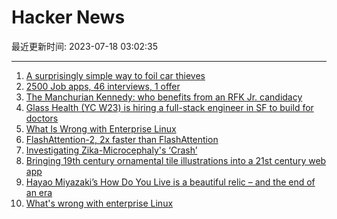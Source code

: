 # Hacker News

最近更新时间: 2023-07-18 03:02:35

--- 
1. [A surprisingly simple way to foil car thieves](https://news.umich.edu/a-surprisingly-simple-way-to-foil-car-thieves/) 
2. [2500 Job apps, 46 interviews, 1 offer](https://www.teamblind.com/post/2500-Job-apps-46-interviews-1-offer-hm028GVg) 
3. [The Manchurian Kennedy: who benefits from an RFK Jr. candidacy](https://www.jefftiedrich.com/p/the-manchurian-kennedy-who-benefits) 
4. [Glass Health (YC W23) is hiring a full-stack engineer in SF to build for doctors](https://news.ycombinator.com/item?id=36761498) 
5. [What Is Wrong with Enterprise Linux](https://unix.foo/posts/enterprise-linux/) 
6. [FlashAttention-2, 2x faster than FlashAttention](https://twitter.com/tri_dao/status/1680987580228308992) 
7. [Investigating Zika-Microcephaly's ‘Crash’](https://www.amjmed.com/article/S0002-9343(22)00108-5/fulltext) 
8. [Bringing 19th century ornamental tile illustrations into a 21st century web app](https://www.deepakg.com/bringing-19th-century-ornamental-tile-illustrations-into-a-21st-century-web-app) 
9. [Hayao Miyazaki’s How Do You Live is a beautiful relic – and the end of an era](https://www.theverge.com/23797349/how-do-you-live-review-studio-ghibli-hayao-miyazaki) 
10. [What's wrong with enterprise Linux](https://unix.foo/posts/enterprise-linux/) 
